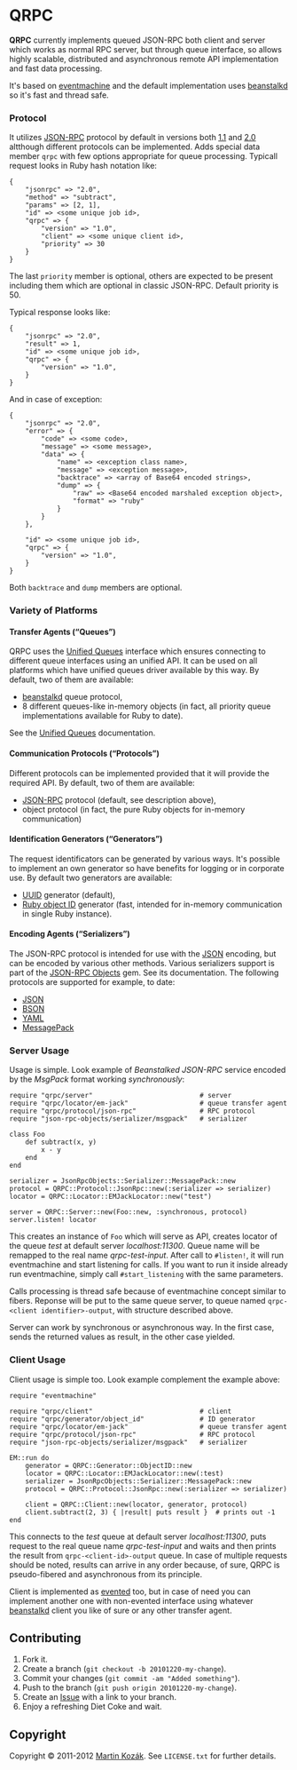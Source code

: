 QRPC
====

**QRPC** currently implements queued JSON-RPC both client and server 
which works as normal RPC server, but through queue interface, so allows 
highly scalable, distributed and asynchronous remote API implementation 
and fast data processing. 

It's based on [eventmachine][1] and the default implementation uses 
[beanstalkd][2] so it's fast and thread safe. 

### Protocol

It utilizes [JSON-RPC][3] protocol by default in versions both [1.1][4] 
and [2.0][5] altthough different protocols can be implemented. Adds special 
data member `qrpc` with few options appropriate for queue processing. 
Typicall request looks in Ruby hash notation like:
    
    {
        "jsonrpc" => "2.0",
        "method" => "subtract",
        "params" => [2, 1],
        "id" => <some unique job id>,
        "qrpc" => {
            "version" => "1.0",
            "client" => <some unique client id>,
            "priority" => 30
        }
    }
    
The last `priority` member is optional, others are expected to be 
present including them which are optional in classic JSON-RPC. 
Default priority is 50.

Typical response looks like:

    {
        "jsonrpc" => "2.0",
        "result" => 1,
        "id" => <some unique job id>,
        "qrpc" => {
            "version" => "1.0",
        }
    }
    
And in case of exception:

    {
        "jsonrpc" => "2.0",
        "error" => {
            "code" => <some code>,
            "message" => <some message>,
            "data" => {
                "name" => <exception class name>,
                "message" => <exception message>,
                "backtrace" => <array of Base64 encoded strings>,
                "dump" => {
                    "raw" => <Base64 encoded marshaled exception object>,
                    "format" => "ruby"
                }
            }
        },
        
        "id" => <some unique job id>,
        "qrpc" => {
            "version" => "1.0",
        }
    }
    
Both `backtrace` and `dump` members are optional.

### Variety of Platforms

#### Transfer Agents (“Queues”)

QRPC uses the [Unified Queues][10] interface which ensures connecting
to different queue interfaces using an unified API. It can be used on all 
platforms which have unified queues driver available by this way. By default,
two of them are available:

* [beanstalkd][2] queue protocol,
* 8 different queues-like in-memory objects (in fact, all priority queue 
implementations available for Ruby to date).

See the [Unified Queues][10] documentation.

#### Communication Protocols (“Protocols”)

Different protocols can be implemented provided that it will provide the 
required API. By default, two of them are available:

* [JSON-RPC][3] protocol (default, see description above),
* object protocol (in fact, the pure Ruby objects for in-memory communication) 

#### Identification Generators (“Generators”)

The request identificators can be generated by various ways. It's possible
to implement an own generator so have benefits for logging or in corporate 
use. By default two  generators are available:

* [UUID][11] generator (default),
* [Ruby object ID][12] generator (fast, intended for in-memory communication in 
single Ruby instance).

#### Encoding Agents (“Serializers”)
    
The JSON-RPC protocol is intended for use with the [JSON][13] encoding, but can 
be encoded by various other methods. Various serializers support is part of the 
[JSON-RPC Objects][13] gem. See its documentation. The following protocols are 
supported for example, to date:

* [JSON][14]
* [BSON][15]
* [YAML][16]
* [MessagePack][17]
 
    
### Server Usage

Usage is simple. Look example of *Beanstalked* *JSON-RPC* service encoded 
by the *MsgPack* format working *synchronously*:

    require "qrpc/server"                           # server
    require "qrpc/locator/em-jack"                  # queue transfer agent
    require "qrpc/protocol/json-rpc"                # RPC protocol
    require "json-rpc-objects/serializer/msgpack"   # serializer
    
    class Foo
        def subtract(x, y)
            x - y
        end
    end

    serializer = JsonRpcObjects::Serializer::MessagePack::new
    protocol = QRPC::Protocol::JsonRpc::new(:serializer => serializer)
    locator = QRPC::Locator::EMJackLocator::new("test")

    server = QRPC::Server::new(Foo::new, :synchronous, protocol)
    server.listen! locator
    
This creates an instance of `Foo` which will serve as API, creates
locator of the queue *test* at default server *localhost:11300*. Queue 
name will be remapped to the real name *qrpc-test-input*. After call to 
`#listen!`, it will run eventmachine and start listening for calls. If 
you want to run it inside already run eventmachine, simply call 
`#start_listening` with the same parameters.

Calls processing is thread safe because of eventmachine concept 
similar to fibers.  Reponse will be put to the same queue server, 
to queue named `qrpc-<client identifier>-output`, with structure 
described above. 

Server can work by synchronous or asynchronous way. In the first case, 
sends the returned values as result, in the other case yielded.


### Client Usage

Client usage is simple too. Look example complement the example above:

    require "eventmachine"
    
    require "qrpc/client"                           # client 
    require "qrpc/generator/object_id"              # ID generator
    require "qrpc/locator/em-jack"                  # queue transfer agent
    require "qrpc/protocol/json-rpc"                # RPC protocol
    require "json-rpc-objects/serializer/msgpack"   # serializer
    
    EM::run do
        generator = QRPC::Generator::ObjectID::new
        locator = QRPC::Locator::EMJackLocator::new(:test)
        serializer = JsonRpcObjects::Serializer::MessagePack::new
        protocol = QRPC::Protocol::JsonRpc::new(:serializer => serializer)
        
        client = QRPC::Client::new(locator, generator, protocol) 
        client.subtract(2, 3) { |result| puts result }  # prints out -1
    end
    
This connects to the *test* queue at default server *localhost:11300*,
puts request to the real queue name *qrpc-test-input* and waits and then
prints the result from `qrpc-<client-id>-output` queue. In case of 
multiple requests should be noted, results can arrive in any order 
because, of sure, QRPC is pseudo-fibered and asynchronous from 
its principle.
    
Client is implemented as [evented][1] too, but in case of need you can 
implement another one with non-evented interface using whatever 
[beanstalkd][2] client you like of sure or any other transfer agent.

Contributing
------------

1. Fork it.
2. Create a branch (`git checkout -b 20101220-my-change`).
3. Commit your changes (`git commit -am "Added something"`).
4. Push to the branch (`git push origin 20101220-my-change`).
5. Create an [Issue][6] with a link to your branch.
6. Enjoy a refreshing Diet Coke and wait.


Copyright
---------

Copyright &copy; 2011-2012 [Martin Kozák][7]. See `LICENSE.txt` for
further details.

[1]: http://rubyeventmachine.com/
[2]: http://kr.github.com/beanstalkd/
[3]: http://en.wikipedia.org/wiki/JSON-RPC
[4]: http://groups.google.com/group/json-rpc/web/json-rpc-1-1-alt
[5]: http://groups.google.com/group/json-rpc/web/json-rpc-2-0
[6]: http://github.com/martinkozak/qrpc/issues
[7]: http://www.martinkozak.net/
[10]: http://github.com/martinkozak/unified-queues
[11]: http://en.wikipedia.org/wiki/Universally_unique_identifier
[12]: http://ruby-doc.org/core-1.9.3/Object.html#method-i-object_id
[13]: http://github.com/martinkozak/json-rpc-objects
[14]: http://www.json.org/
[15]: http://bsonspec.org/
[16]: http://yaml.org/
[17]: http://msgpack.org/
